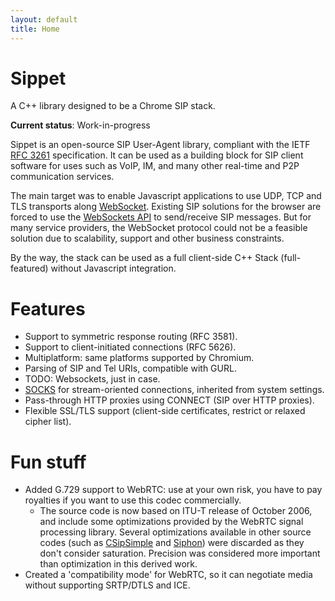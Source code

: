```yaml
---
layout: default
title: Home
---
```


# Sippet

A C++ library designed to be a Chrome SIP stack.

**Current status**: Work-in-progress

Sippet is an open-source SIP User-Agent library, compliant with the IETF [RFC
3261](https://www.ietf.org/rfc/rfc3261.txt) specification. It can be used as a
building block for SIP client software for uses such as VoIP, IM, and many
other real-time and P2P communication services.

The main target was to enable Javascript applications to use UDP, TCP and TLS
transports along [WebSocket](http://en.wikipedia.org/wiki/WebSocket). Existing
SIP solutions for the browser are forced to use the
[WebSockets API](http://www.w3.org/TR/2011/WD-websockets-20110419/) to
send/receive SIP messages. But for many service providers, the WebSocket
protocol could not be a feasible solution due to scalability, support and other
business constraints.

By the way, the stack can be used as a full client-side C++ Stack
(full-featured) without Javascript integration.

# Features

* Support to symmetric response routing (RFC 3581).
* Support to client-initiated connections (RFC 5626).
* Multiplatform: same platforms supported by Chromium.
* Parsing of SIP and Tel URIs, compatible with GURL.
* TODO: Websockets, just in case.
* [SOCKS](http://en.wikipedia.org/wiki/SOCKS) for stream-oriented connections,
  inherited from system settings.
* Pass-through HTTP proxies using CONNECT (SIP over HTTP proxies).
* Flexible SSL/TLS support (client-side certificates, restrict or relaxed cipher list).

# Fun stuff

* Added G.729 support to WebRTC: use at your own risk, you have to pay
royalties if you want to use this codec commercially.
  * The source code is now based on ITU-T release of October 2006, and include
    some optimizations provided by the WebRTC signal processing library.
    Several optimizations available in other source codes (such as
    [CSipSimple](https://code.google.com/p/csipsimple/) and
    [Siphon](https://code.google.com/p/siphon/)) were discarded as they don't
    consider saturation. Precision was considered more important than
    optimization in this derived work.
* Created a 'compatibility mode' for WebRTC, so it can negotiate media without
supporting SRTP/DTLS and ICE.
